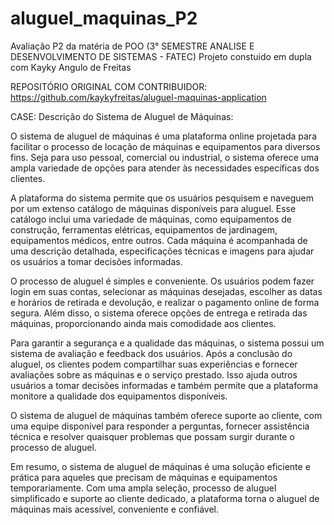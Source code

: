 # aluguel_maquinas_P2
Avaliação P2 da matéria de POO (3° SEMESTRE ANALISE E DESENVOLVIMENTO DE SISTEMAS - FATEC)
Projeto constuido em dupla com Kayky Angulo de Freitas

REPOSITÓRIO ORIGINAL COM CONTRIBUIDOR: 
https://github.com/kaykyfreitas/aluguel-maquinas-application


CASE: 
Descrição do Sistema de Aluguel de Máquinas:

O sistema de aluguel de máquinas é uma plataforma online projetada para facilitar o processo de locação de máquinas e equipamentos para diversos fins. Seja para uso pessoal, comercial ou industrial, o sistema oferece uma ampla variedade de opções para atender às necessidades específicas dos clientes.

A plataforma do sistema permite que os usuários pesquisem e naveguem por um extenso catálogo de máquinas disponíveis para aluguel. Esse catálogo inclui uma variedade de máquinas, como equipamentos de construção, ferramentas elétricas, equipamentos de jardinagem, equipamentos médicos, entre outros. Cada máquina é acompanhada de uma descrição detalhada, especificações técnicas e imagens para ajudar os usuários a tomar decisões informadas.

O processo de aluguel é simples e conveniente. Os usuários podem fazer login em suas contas, selecionar as máquinas desejadas, escolher as datas e horários de retirada e devolução, e realizar o pagamento online de forma segura. Além disso, o sistema oferece opções de entrega e retirada das máquinas, proporcionando ainda mais comodidade aos clientes.

Para garantir a segurança e a qualidade das máquinas, o sistema possui um sistema de avaliação e feedback dos usuários. Após a conclusão do aluguel, os clientes podem compartilhar suas experiências e fornecer avaliações sobre as máquinas e o serviço prestado. Isso ajuda outros usuários a tomar decisões informadas e também permite que a plataforma monitore a qualidade dos equipamentos disponíveis.

O sistema de aluguel de máquinas também oferece suporte ao cliente, com uma equipe disponível para responder a perguntas, fornecer assistência técnica e resolver quaisquer problemas que possam surgir durante o processo de aluguel.

Em resumo, o sistema de aluguel de máquinas é uma solução eficiente e prática para aqueles que precisam de máquinas e equipamentos temporariamente. Com uma ampla seleção, processo de aluguel simplificado e suporte ao cliente dedicado, a plataforma torna o aluguel de máquinas mais acessível, conveniente e confiável.
